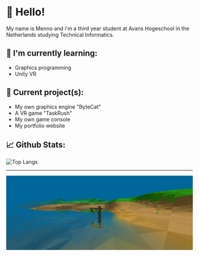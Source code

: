 # 👋 Hello!

My name is Menno and i'm a third year student at Avans Hogeschool in the Netherlands studying Technical Informatics.


## 🌱 I'm currently learning:
- Graphics programming
- Unity VR


## 👷 Current project(s):
- My own graphics engine "ByteCat"
- A VR game "TaskRush"
- My own game console
- My portfolio website


## 📈 Github Stats:
![Top Langs](https://github-readme-stats.vercel.app/api/top-langs/?username=CodingWithMenno&layout=compact&theme=vision-friendly-dark)

---
[![Water](https://github.com/CodingWithMenno/CodingWithMenno.github.io/blob/master/res/game.png)](https://github.com/CodingWithMenno/3DGame)
